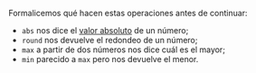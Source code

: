 Formalicemos qué hacen estas operaciones antes de continuar:

* `abs` nos dice el [valor absoluto](https://es.wikipedia.org/wiki/Valor_absoluto) de un número;
* `round` nos devuelve el redondeo de un número;
* `max` a partir de dos números nos dice cuál es el mayor;
* `min` parecido a `max` pero nos devuelve el menor. 
